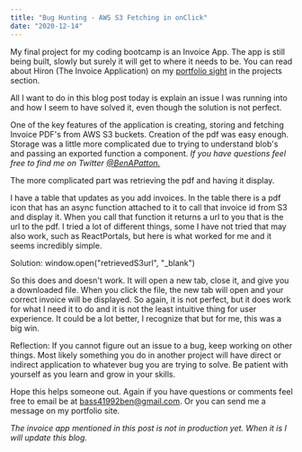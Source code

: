 ```yaml
---
title: "Bug Hunting - AWS S3 Fetching in onClick"
date: "2020-12-14"
---
```


My final project for my coding bootcamp is an Invoice App. The app is still being built, slowly but surely it will get to where it needs to be. You can read about Hiron (The Invoice Application) on my <a href="https://react-portfolio-steel.vercel.app/" target="blank">portfolio sight</a> in the projects section.

All I want to do in this blog post today is explain an issue I was running into and how I seem to have solved it, even though the solution is not perfect.

One of the key features of the application is creating, storing and fetching Invoice PDF's from AWS S3 buckets. Creation of the pdf was easy enough. Storage was a little more complicated due to trying to understand blob's and passing an exported function a component. _If you have questions feel free to find me on Twitter <a href="https://twitter.com/BenAPatton" target="blank">@BenAPatton.</a>_

The more complicated part was retrieving the pdf and having it display.

I have a table that updates as you add invoices. In the table there is a pdf icon that has an async function attached to it to call that invoice id from S3 and display it. When you call that function it returns a url to you that is the url to the pdf. I tried a lot of different things, some I have not tried that may also work, such as ReactPortals, but here is what worked for me and it seems incredibly simple.

Solution: window.open("retrievedS3url", "\_blank")

So this does and doesn't work. It will open a new tab, close it, and give you a downloaded file. When you click the file, the new tab will open and your correct invoice will be displayed. So again, it is not perfect, but it does work for what I need it to do and it is not the least intuitive thing for user experience. It could be a lot better, I recognize that but for me, this was a big win.

Reflection: If you cannot figure out an issue to a bug, keep working on other things. Most likely something you do in another project will have direct or indirect application to whatever bug you are trying to solve. Be patient with yourself as you learn and grow in your skills.

Hope this helps someone out. Again if you have questions or comments feel free to email be at bass41992ben@gmail.com. Or you can send me a message on my portfolio site.

_The invoice app mentioned in this post is not in production yet. When it is I will update this blog._
